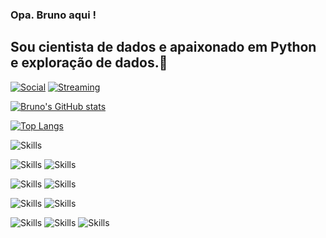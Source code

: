 ### Opa. Bruno aqui !
         

## Sou cientista de dados e apaixonado em Python e exploração de dados.👋

[![Social](https://img.shields.io/badge/LinkedIn-0077B5?style=for-the-badge&logo=linkedin&logoColor=white)](https://www.linkedin.com/in/bruno-alves-ds/) [![Streaming](https://img.shields.io/badge/YouTube-FF0000?style=for-the-badge&logo=youtube&logoColor=white)](https://www.youtube.com/@brunoalves-ds)
     

[![Bruno's GitHub stats](https://github-readme-stats.vercel.app/api?username=brunoalves-ds)](https://github.com/brunoalves/github-readme-stats)


[![Top Langs](https://github-readme-stats.vercel.app/api/top-langs/?username=brunoalves-ds)](https://github.com/brunoalves-ds/github-readme-stats)
            
                    
         
![Skills](https://img.shields.io/badge/Python-14354C?style=for-the-badge&logo=python&logoColor=white) 
         
![Skills](https://img.shields.io/badge/Microsoft_Azure-0089D6?style=for-the-badge&logo=microsoft-azure&logoColor=white) ![Skills](https://img.shields.io/badge/Azure_DevOps-0078D7?style=for-the-badge&logo=azure-devops&logoColor=white)
         
![Skills](https://img.shields.io/badge/hotjar-FD3A5C?style=for-the-badge&logo=hotjar&logoColor=white) ![Skills](https://img.shields.io/badge/TensorFlow-FF6F00?style=for-the-badge&logo=tensorflow&logoColor=white)

![Skills](https://img.shields.io/badge/MongoDB-4EA94B?style=for-the-badge&logo=mongodb&logoColor=white) ![Skills](https://img.shields.io/badge/Databricks-FF3621?style=for-the-badge&logo=Databricks&logoColor=white)

![Skills](https://img.shields.io/badge/Colab-F9AB00?style=for-the-badge&logo=googlecolab&color=525252) ![Skills](https://img.shields.io/badge/Visual_Studio-5C2D91?style=for-the-badge&logo=visual%20studio&logoColor=white) ![Skills](https://img.shields.io/badge/GIT-E44C30?style=for-the-badge&logo=git&logoColor=white)
          
